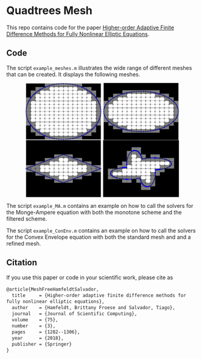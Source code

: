 # Quadtrees Mesh
This repo contains code for the paper [Higher-order Adaptive Finite Difference Methods for Fully Nonlinear Elliptic Equations](https://doi.org/10.1007/s10915-017-0586-5).

## Code

The script `example_meshes.m` illustrates the wide range of different meshes that can be created. It displays the following meshes.
  
<p align="center">
<img align="middle" src="assets/circle.png" width="200" height="150" />
<img align="middle" src="assets/ellipse.png" width="200" height="150" />
<img align="middle" src="assets/diammond_stretched.png" width="200" height="150" />
<img align="middle" src="assets/clover.png" width="200" height="150" />
</p>

The script `example_MA.m` contains an example on how to call the solvers for the Monge-Ampere equation with both the monotone scheme and the filtered scheme.

The script `example_ConEnv.m` contains an example on how to call the solvers for the Convex Envelope equation with both the standard mesh and and a refined mesh.

## Citation
If you use this paper or code in your scientific work, please cite as
```
@article{MeshFreeHamfeldtSalvador,
  title     = {Higher-order adaptive finite difference methods for fully nonlinear elliptic equations},
  author    = {Hamfeldt, Brittany Froese and Salvador, Tiago},
  journal   = {Journal of Scientific Computing},
  volume    = {75},
  number    = {3},
  pages     = {1282--1306},
  year      = {2018},
  publisher = {Springer}
}
```
